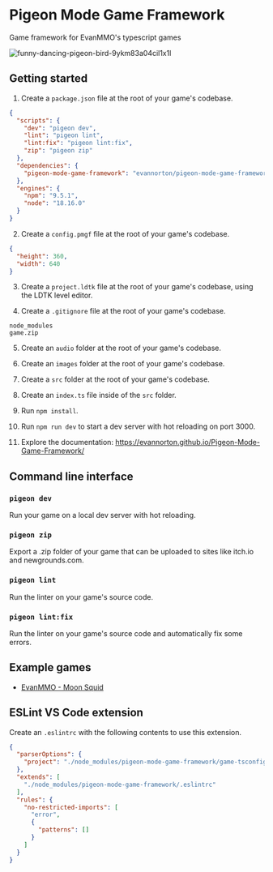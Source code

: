 # Pigeon Mode Game Framework
Game framework for EvanMMO's typescript games

![funny-dancing-pigeon-bird-9ykm83a04cil1x1l](https://github.com/evannorton/pigeon-mode-game-framework/assets/35230033/3af48e87-34b8-4d1c-8af4-a7d5dbc1ce35)

## Getting started
1. Create a `package.json` file at the root of your game's codebase.
```json
{
  "scripts": {
    "dev": "pigeon dev",
    "lint": "pigeon lint",
    "lint:fix": "pigeon lint:fix",
    "zip": "pigeon zip"
  },
  "dependencies": {
    "pigeon-mode-game-framework": "evannorton/pigeon-mode-game-framework"
  },
  "engines": {
    "npm": "9.5.1",
    "node": "18.16.0"
  }
}
```

2. Create a `config.pmgf` file at the root of your game's codebase.
```json
{
  "height": 360,
  "width": 640
}
```

3. Create a `project.ldtk` file at the root of your game's codebase, using the LDTK level editor.

4. Create a `.gitignore` file at the root of your game's codebase.
```
node_modules
game.zip
```

5. Create an `audio` folder at the root of your game's codebase.

6. Create an `images` folder at the root of your game's codebase.

7. Create a `src` folder at the root of your game's codebase.

8. Create an `index.ts` file inside of the `src` folder.

9. Run `npm install`.

10. Run `npm run dev` to start a dev server with hot reloading on port 3000.

11. Explore the documentation: https://evannorton.github.io/Pigeon-Mode-Game-Framework/

## Command line interface

### `pigeon dev`
Run your game on a local dev server with hot reloading.
### `pigeon zip`
Export a .zip folder of your game that can be uploaded to sites like itch.io and newgrounds.com.
### `pigeon lint`
Run the linter on your game's source code.
### `pigeon lint:fix`
Run the linter on your game's source code and automatically fix some errors.

## Example games
- [EvanMMO - Moon Squid](https://github.com/evannorton/Moon-Squid)

## ESLint VS Code extension
Create an `.eslintrc` with the following contents to use this extension. 
```json
{
  "parserOptions": {
    "project": "./node_modules/pigeon-mode-game-framework/game-tsconfig.json"
  },
  "extends": [
    "./node_modules/pigeon-mode-game-framework/.eslintrc"
  ],
  "rules": {
    "no-restricted-imports": [
      "error",
      {
        "patterns": []
      }
    ]
  }
}
```
